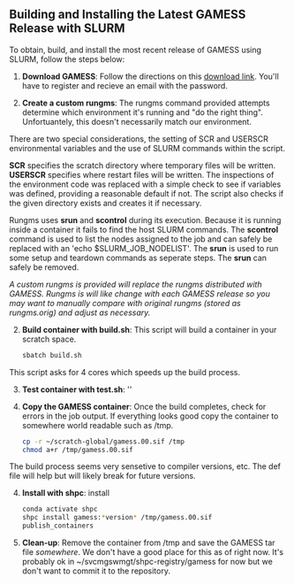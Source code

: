 
## Building and Installing the Latest GAMESS Release with SLURM

To obtain, build, and install the most recent release of GAMESS using SLURM, follow the steps below:

1. **Download GAMESS**: Follow the directions on this 
[download link](https://www.msg.chem.iastate.edu/GAMESS/download/dist.source.shtml). You'll have to register and recieve an email with the password.

2. **Create a custom rungms**: The rungms command provided attempts determine
which environment it's running and "do the right thing". Unfortuantely,
this doesn't necessarily match our environment. 

There are two special considerations, the setting of SCR and USERSCR
environmental variables and the use of SLURM commands within the script.

**SCR** specifies the scratch directory  where temporary files will be
written. **USERSCR** specifies where restart files will be written. The
inspections of the environment code was replaced with a simple check
to see if variables was defined, providing a reasonable default if not.
The script also checks if the given directory exists and creates it if
necessary.

Rungms uses **srun** and **scontrol** during its execution. Because it
is running inside a container it fails to find the host SLURM commands. The 
**scontrol** command is used to list the nodes assigned to the job and
can safely be replaced with an 'echo $SLURM_JOB_NODELIST'. The **srun** is
used to run some setup and teardown commands as seperate steps. The **srun**
can safely be removed.

*A custom rungms is provided will replace the rungms distributed with
GAMESS. Rungms is will like change with each GAMESS release so you may
want to manually compare with original rungms (stored as rungms.orig) 
and adjust as necessary.*

2. **Build container with build.sh**: This script will build a container
in your scratch space. 

    ```bash
    sbatch build.sh
    ```

This script asks for 4 cores which speeds up the build process.

3. **Test container with test.sh**: 
    ''

3. **Copy the GAMESS container**: Once the build completes, check for errors
in the job output. If everything looks good copy the container to somewhere
world readable such as /tmp.


    ```bash
    cp -r ~/scratch-global/gamess.00.sif /tmp
    chmod a+r /tmp/gamess.00.sif
    ```

The build process seems very sensetive to compiler versions, etc. The def
file will help but will likely break for future versions.

4. **Install with shpc**: install

    ```bash
    conda activate shpc
    shpc install gamess:*version* /tmp/gamess.00.sif
    publish_containers
    ```

5. **Clean-up**: Remove the container from /tmp and save the GAMESS tar file
*somewhere*. We don't have a good place for this as of right now. It's
probably ok in ~/svcmgswmgt/shpc-registry/gamess for now but we don't want
to commit it to the repository. 

